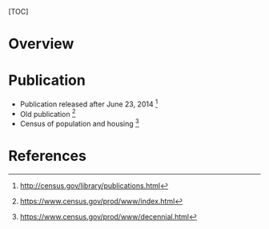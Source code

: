 [TOC]

# Overview

# Publication

- Publication released after June 23, 2014 [^new-pub]
- Old publication [^old]
- Census of population and housing [^pop]

# References

[us-census]: http://www.census.gov/en.html "US Census Bureau"
[^new-pub]: http://census.gov/library/publications.html
[^pop]: https://www.census.gov/prod/www/decennial.html
[^old]: https://www.census.gov/prod/www/index.html
